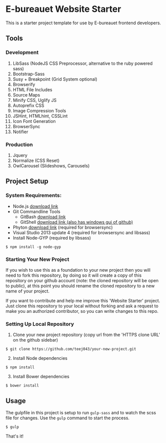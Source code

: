 # E-bureauet Website Starter

This is a starter project template for use by E-bureauet frontend developers.

## Tools

### Development

1. LibSass (NodeJS CSS Preprocessor, alternative to the ruby powered sass)
2. Bootstrap-Sass
3. Susy + Breakpoint (Grid System optional)
4. Browserify
5. HTML File Includes
6. Source Maps
7. Minify CSS, Uglify JS
8. Autoprefix CSS
9. Image Compression Tools
10. JSHint, HTMLhint, CSSLint
11. Icon Font Generation
12. BrowserSync
13. Notifier

### Production

1. Jquery
2. Normalize (CSS Reset)
3. OwlCarousel (Slideshows, Carousels)

## Project Setup  

### System Requirements:

* Node.js [download link](https://nodejs.org/download/)
* Git Commandline Tools
  * GitBash [download link](http://git-scm.com/downloads)
  * GitShell [download link (also has windows gui of github)](https://windows.github.com/index.html)
* Phyton [download link](https://www.python.org/downloads/) (required for browsersync)
* Visual Studio 2013 update 4 (required for browsersync and libsass)
* Install Node-GYP (required by libsass)
~~~
$ npm install -g node-gyp
~~~

### Starting Your New Project

If you wish to use this as a foundation to your new project then you will need to fork this repository, by doing so it will create a copy of this repository on your github account (note: the cloned repository will be open to public), at this point you should rename the cloned repository to a new name of your project.

If you want to contribute and help me improve this 'Website Starter' project. Just clone this repository to your local without forking and ask a request to make you an authorized contributor, so you can write changes to this repo.

### Setting Up Local Repository

1. Clone your new project repository (copy url from the 'HTTPS clone URL' on the github sidebar)
~~~
$ git clone https://github.com/teej043/your-new-project.git
~~~
2. Install Node dependencies
~~~
$ npm install
~~~
3. Install Bower dependencies
~~~
$ bower install
~~~

## Usage

The gulpfile in this project is setup to run `gulp-sass` and to watch the scss file for changes. Use the `gulp` command to start the process.

~~~
$ gulp
~~~

That's it!
